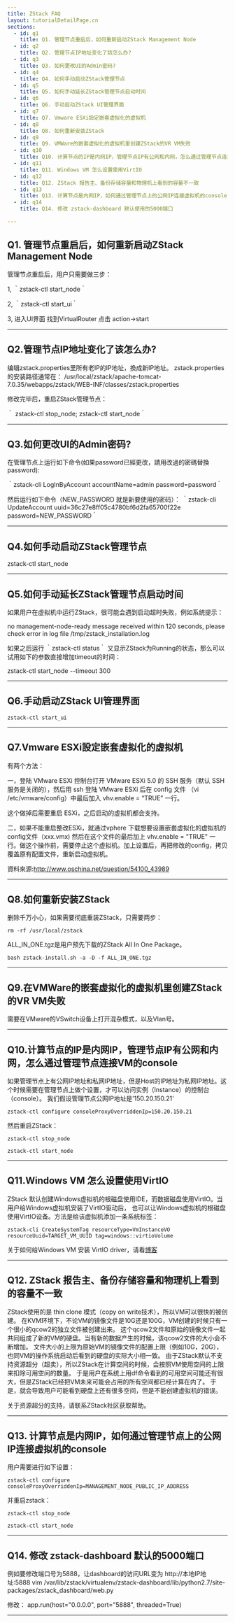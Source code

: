```yaml
---
title: ZStack FAQ
layout: tutorialDetailPage.cn 
sections:
  - id: q1
    title: Q1. 管理节点重启后，如何重新启动ZStack Management Node
  - id: q2
    title: Q2. 管理节点IP地址变化了該怎么办?
  - id: q3
    title: Q3. 如何更改UI的Admin密码?
  - id: q4
    title: Q4. 如何手动启动ZStack管理节点
  - id: q5
    title: Q5. 如何手动延长ZStack管理节点启动时间
  - id: q6
    title: Q6. 手动启动ZStack UI管理界面
  - id: q7
    title: Q7. Vmware ESXi設定嵌套虚拟化的虚拟机
  - id: q8
    title: Q8. 如何重新安装ZStack
  - id: q9
    title: Q9. VMWare的嵌套虚拟化的虚拟机里创建ZStack的VR VM失败
  - id: q10
    title: Q10. 计算节点的IP是内网IP，管理节点IP有公网和内网，怎么通过管理节点连接VM的console
  - id: q11
    title: Q11. Windows VM 怎么设置使用VirtIO
  - id: q12
    title: Q12. ZStack 报告主、备份存储容量和物理机上看到的容量不一致
  - id: q13
    title: Q13. 计算节点是内网IP，如何通过管理节点上的公网IP连接虚拟机的console 
  - id: q14
    title: Q14. 修改 zstack-dashboard 默认使用的5000端口

---
```


<h2 id='q1'> Q1. 管理节点重启后，如何重新启动ZStack Management Node </h2>

管理节点重启后，用户只需要做三步：

1, ｀zstack-ctl start_node｀

2, ｀zstack-ctl start_ui｀

3, 进入UI界面 找到VirtualRouter 点击 action->start

---

<h2 id='q2'> Q2.管理节点IP地址变化了该怎么办? </h2>

编辑zstack.properties里所有老IP的IP地址，換成新IP地址。 zstack.properties的安装路径通常在：
/usr/local/zstack/apache-tomcat-7.0.35/webapps/zstack/WEB-INF/classes/zstack.properties

修改完毕后，重启ZStack管理节点：

｀ zstack-ctl stop_node; zstack-ctl start_node｀

---

<h2 id='q3'>Q3.如何更改UI的Admin密码? </h2>

在管理节点上运行如下命令(如果password已經更改，請用改過的密碼替換password):

｀zstack-cli LogInByAccount accountName=admin password=password｀

然后运行如下命令（NEW_PASSWORD 就是新要使用的密码）：
｀zstack-cli UpdateAccount uuid=36c27e8ff05c4780bf6d2fa65700f22e password=NEW_PASSWORD｀

---

<h2 id='q4'>Q4.如何手动启动ZStack管理节点</h2>

zstack-ctl start_node

---

<h2 id='q5'>Q5.如何手动延长ZStack管理节点启动时间</h2>

如果用户在虚拟机中运行ZStack，很可能会遇到启动超时失败，例如系统提示：

no management-node-ready message received within 120 seconds, please check error in log file /tmp/zstack_installation.log

如果之后运行 ｀zstack-ctl status｀ 又显示ZStack为Running的状态，那么可以试用如下的参数直接增加timeout的时间：

zstack-ctl start_node --timeout 300

---

<h2 id='q6'>Q6.手动启动ZStack UI管理界面</h2>

`zstack-ctl start_ui`

---

<h2 id='q7'>Q7.Vmware ESXi設定嵌套虚拟化的虚拟机</h2>

有两个方法：

一，登陆 VMware ESXi 控制台打开 VMware ESXi 5.0 的 SSH 服务（默认 SSH 服务是关闭的），然后用 ssh 登陆 VMware ESXi 后在 config 文件 （vi /etc/vmware/config）中最后加入 vhv.enable = “TRUE” 一行。

这个做掉后需要重启 ESXi，之后启动的虚拟机都会支持。

二，如果不能重启整改ESXi，就通过vphere 下载想要设置嵌套虚拟化的虚拟机的 config文件（xxx.vmx) 然后在这个文件的最后加上 vhv.enable = "TRUE" 一行。做这个操作前，需要停止这个虚拟机。加上设置后，再把修改的config，拷贝覆盖原有配置文件，重新启动虚拟机。

資料來源:http://www.oschina.net/question/54100_43989

---

<h2 id='q8'>Q8.如何重新安装ZStack</h2>
 
删除千万小心，如果需要彻底重装ZStack，只需要两步：

`rm -rf /usr/local/zstack`

ALL_IN_ONE.tgz是用户预先下载的ZStack All In One Package。

`bash zstack-install.sh -a -D -f ALL_IN_ONE.tgz`

---

<h2 id='q9'>Q9.在VMWare的嵌套虚拟化的虚拟机里创建ZStack的VR VM失败</h2>

需要在VMware的VSwitch设备上打开混杂模式，以及Vlan号。

---

<h2 id='q10'> Q10.计算节点的IP是内网IP，管理节点IP有公网和内网，怎么通过管理节点连接VM的console</h2>

如果管理节点上有公网IP地址和私网IP地址，但是Host的IP地址为私网IP地址。这个时候需要在管理节点上做个设置，才可以访问实例（Instance）的控制台（console）。
我们假设管理节点公网IP地址是'150.20.150.21'

`zstack-ctl configure consoleProxyOverriddenIp=150.20.150.21`

然后重启ZStack：

`zstack-ctl stop_node`

`zstack-ctl start_node`

---

<h2 id='q11'> Q11.Windows VM 怎么设置使用VirtIO </h2>

ZStack 默认创建Windows虚拟机的根磁盘使用IDE，而数据磁盘使用VirtIO。当用户给Windows虚拟机安装了VirtIO驱动后，
也可以让Windows虚拟机的根磁盘使用VirtIO设备。方法是给该虚拟机添加一条系统标签：

`zstack-cli CreateSystemTag resourceType=VmInstanceVO resourceUuid=TARGET_VM_UUID tag=windows::virtioVolume`

关于如何给Windows VM 安装 VirtIO driver，请看[博客](/cn_blog/install-virtio-for-windows.html)

---

<h2 id='q12'> Q12. ZStack 报告主、备份存储容量和物理机上看到的容量不一致</h2>

ZStack使用的是 thin clone 模式（copy on write技术），所以VM可以很快的被创建。
在KVM环境下，不论VM的镜像文件是10G还是100G，VM创建的时候只有一个很小的qcow2的独立文件被创建出来。
这个qcow2文件和原始的镜像文件一起共同组成了新的VM的硬盘。当有新的数据产生的时候，该qcow2文件的大小会不断增加。
文件大小的上限为原始VM的镜像文件的配置上限（例如10G，20G），也同VM的操作系统启动后看到的硬盘的实际大小相一致。
由于ZStack默认不支持资源超分（超卖），所以ZStack在计算空间的时候，会按照VM使用空间的上限来扣除可用空间的数量。
于是用户在系统上用df命令看到的可用空间可能还有很大，但是ZStack已经把VM未来可能会占用的所有空间都已经计算在内了。
于是，就会导致用户可能看到硬盘上还有很多空间，但是不能创建虚拟机的错误。

关于资源超分的支持，请联系ZStack社区获取帮助。

---

<h2 id='q13'> Q13. 计算节点是内网IP，如何通过管理节点上的公网IP连接虚拟机的console </h2>

用户需要进行如下设置：

`zstack-ctl configure consoleProxyOverriddenIp=MANAGEMENT_NODE_PUBLIC_IP_ADDRESS`

并重启zstack：

`zstack-ctl stop_node`

`zstack-ctl start_node`

---

<h2 id='q14'> Q14. 修改 zstack-dashboard 默认的5000端口</h2>

例如要修改端口号为5888，让dashboard的访问URL变为 http://本地IP地址:5888
vim /var/lib/zstack/virtualenv/zstack-dashboard/lib/python2.7/site-packages/zstack_dashboard/web.py

修改：
app.run(host="0.0.0.0", port="5888", threaded=True)

---
